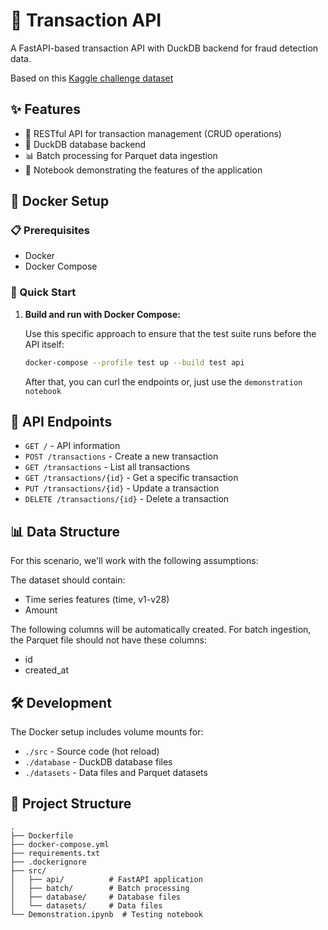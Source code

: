# 🚀 Transaction API

A FastAPI-based transaction API with DuckDB backend for fraud detection data.

Based on this [Kaggle challenge dataset](https://www.kaggle.com/datasets/mlg-ulb/creditcardfraud)

## ✨ Features

- 🎯 RESTful API for transaction management (CRUD operations)
- 🦆 DuckDB database backend
- 📊 Batch processing for Parquet data ingestion
- 📓 Notebook demonstrating the features of the application

## 🐳 Docker Setup

### 📋 Prerequisites

- Docker
- Docker Compose

### 🚀 Quick Start

1. **Build and run with Docker Compose:**

   Use this specific approach to ensure that the test suite runs before the API itself:

   ```bash
   docker-compose --profile test up --build test api
   ```
   After that, you can curl the endpoints or, just use the `demonstration notebook`

## 🔌 API Endpoints

- `GET /` - API information
- `POST /transactions` - Create a new transaction
- `GET /transactions` - List all transactions
- `GET /transactions/{id}` - Get a specific transaction
- `PUT /transactions/{id}` - Update a transaction
- `DELETE /transactions/{id}` - Delete a transaction

## 📊 Data Structure

For this scenario, we'll work with the following assumptions:

The dataset should contain:
- Time series features (time, v1-v28)
- Amount

The following columns will be automatically created. For batch ingestion, the Parquet file should not have these columns:

- id
- created_at

## 🛠️ Development

The Docker setup includes volume mounts for:
- `./src` - Source code (hot reload)
- `./database` - DuckDB database files
- `./datasets` - Data files and Parquet datasets

## 📁 Project Structure

```
.
├── Dockerfile
├── docker-compose.yml
├── requirements.txt
├── .dockerignore
├── src/
│   ├── api/          # FastAPI application
│   ├── batch/        # Batch processing
│   ├── database/     # Database files
│   └── datasets/     # Data files
└── Demonstration.ipynb  # Testing notebook
```
